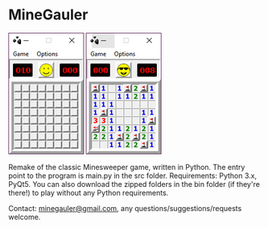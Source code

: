 # MineGauler

![img1](images/screenshots/beginner_start.png)
![img2](images/screenshots/beginner_win.png)

Remake of the classic Minesweeper game, written in Python. The entry point to the program is main.py in the src folder. Requirements: Python 3.x, PyQt5.
You can also download the zipped folders in the bin folder (if they're there!) to play without any Python requirements.

Contact: minegauler@gmail.com, any questions/suggestions/requests welcome.
